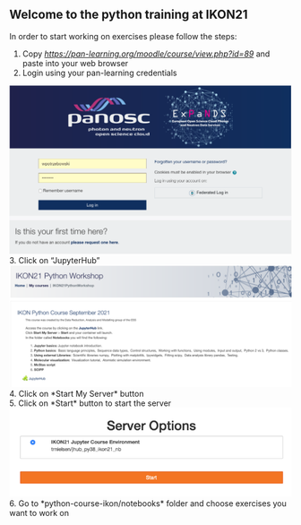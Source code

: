 ## Welcome to the python training at IKON21

In order to start working on exercises please follow the steps:
1. Copy *https://pan-learning.org/moodle/course/view.php?id=89* and paste into your web browser
2. Login using your pan-learning credentials
<img src='ikon21_1.png'>
3. Click on “JupyterHub”
<img src='ikon21_4.png'>
4. Click on *Start My Server* button<br>
5. Click on *Start* button to start the server<br>
<img src='ikon21_3.png'>
6. Go to *python-course-ikon/notebooks* folder and choose exercises you want to work on
